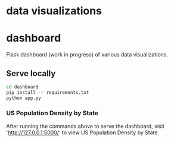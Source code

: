 # data visualizations

# dashboard
Flask dashboard (work in progress) of various data visualizations.

## Serve locally
``` sh
cd dashboard
pip install -r requirements.txt
python app.py
```

### US Population Density by State

After running the commands above to serve the dashboard, visit 'http://127.0.0.1:5000/' to view US Population Density by State.
